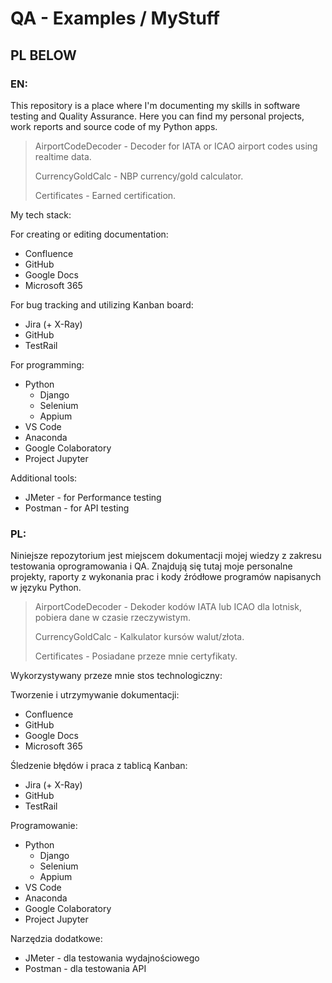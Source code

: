 # QA - Examples / MyStuff

## PL BELOW

### EN:

This repository is a place where I'm documenting my skills in software testing and Quality Assurance.
Here you can find my personal projects, work reports and source code of my Python apps.

>AirportCodeDecoder - Decoder for IATA or ICAO airport codes using realtime data.
>
>CurrencyGoldCalc - NBP currency/gold calculator.
>
>Certificates - Earned certification.

My tech stack:

  For creating or editing documentation:
  - Confluence
  - GitHub
  - Google Docs
  - Microsoft 365

  For bug tracking and utilizing Kanban board:
  - Jira (+ X-Ray)
  - GitHub
  - TestRail

  For programming:
  - Python
    - Django
    - Selenium
    - Appium
  - VS Code
  - Anaconda
  - Google Colaboratory
  - Project Jupyter

  Additional tools:
  - JMeter - for Performance testing
  - Postman - for API testing




### PL:

Niniejsze repozytorium jest miejscem dokumentacji mojej wiedzy z zakresu testowania oprogramowania i QA.
Znajdują się tutaj moje personalne projekty, raporty z wykonania prac i kody źródłowe programów napisanych w języku Python.

>AirportCodeDecoder - Dekoder kodów IATA lub ICAO dla lotnisk, pobiera dane w czasie rzeczywistym.
>
>CurrencyGoldCalc - Kalkulator kursów walut/złota.
>
>Certificates - Posiadane przeze mnie certyfikaty.

Wykorzystywany przeze mnie stos technologiczny:

  Tworzenie i utrzymywanie dokumentacji:
  - Confluence
  - GitHub
  - Google Docs
  - Microsoft 365

  Śledzenie błędów i praca z tablicą Kanban:
  - Jira (+ X-Ray)
  - GitHub
  - TestRail

  Programowanie:
  - Python
    - Django
    - Selenium
    - Appium
  - VS Code
  - Anaconda
  - Google Colaboratory
  - Project Jupyter

  Narzędzia dodatkowe:
  - JMeter - dla testowania wydajnościowego
  - Postman - dla testowania API
